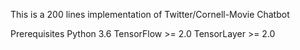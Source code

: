 This is a 200 lines implementation of Twitter/Cornell-Movie Chatbot


Prerequisites
Python 3.6
TensorFlow >= 2.0
TensorLayer >= 2.0
